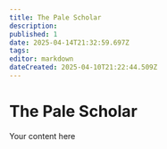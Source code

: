 ```yaml
---
title: The Pale Scholar
description: 
published: 1
date: 2025-04-14T21:32:59.697Z
tags: 
editor: markdown
dateCreated: 2025-04-10T21:22:44.509Z
---
```


# The Pale Scholar
Your content here
